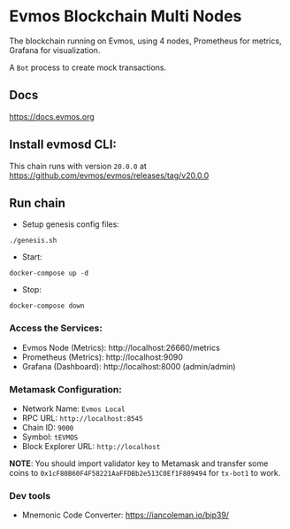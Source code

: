 # Evmos Blockchain Multi Nodes

The blockchain running on Evmos, using 4 nodes, Prometheus for metrics, Grafana for visualization. 

A `Bot` process to create mock transactions.

## Docs

https://docs.evmos.org

## Install evmosd CLI:

This chain runs with version `20.0.0` at https://github.com/evmos/evmos/releases/tag/v20.0.0

## Run chain

- Setup genesis config files:

```
./genesis.sh
```

- Start:

```
docker-compose up -d
```

- Stop:

```
docker-compose down
```

### Access the Services:
- Evmos Node (Metrics): http://localhost:26660/metrics
- Prometheus (Metrics): http://localhost:9090
- Grafana (Dashboard): http://localhost:8000 (admin/admin)

### Metamask Configuration:
- Network Name: `Evmos Local`
- RPC URL: `http://localhost:8545`
- Chain ID: `9000`
- Symbol: `tEVMOS`
- Block Explorer URL: `http://localhost`

**NOTE**: You should import validator key to Metamask and transfer some coins to `0x1cF80B60F4F58221AaFFDBb2e513C0Ef1F809494` for `tx-bot1` to work.

### Dev tools

- Mnemonic Code Converter: https://iancoleman.io/bip39/